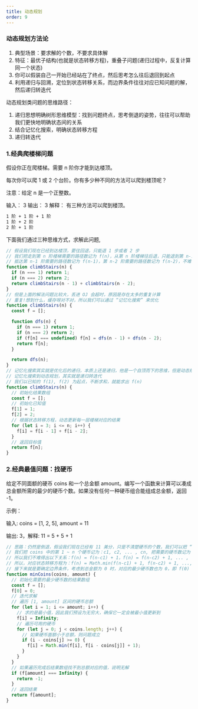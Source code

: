 ```yaml
---
title: 动态规划
order: 9
---
```


### 动态规划方法论

1. 典型场景：要求解的个数，不要求具体解
2. 特征：最优子结构(也就是状态转移方程)，重叠子问题(递归过程中，反复计算同一个状态)
3. 你可以假装自己一开始已经站在了终点，然后思考怎么往后退回到起点
4. 利用递归与回溯，定位到状态转移关系，而边界条件往往对应已知问题的解，然后递归转迭代

动态规划类问题的思维路径：

1. 递归思想明确树形思维模型：找到问题终点，思考倒退的姿势，往往可以帮助我们更快地明确状态间的关系
2. 结合记忆化搜索，明确状态转移方程
3. 递归转迭代

### 1.经典爬楼梯问题

假设你正在爬楼梯。需要 n 阶你才能到达楼顶。

每次你可以爬 1 或 2 个台阶。你有多少种不同的方法可以爬到楼顶呢？

注意：给定 n 是一个正整数。

输入： 3
输出： 3
解释： 有三种方法可以爬到楼顶。

```bash
1 阶 + 1 阶 + 1 阶
1 阶 + 2 阶
2 阶 + 1 阶
```

下面我们通过三种思维方式，求解此问题,

```js
// 假设我们现在已经到达楼顶，要往回退，只能退 1 步或者 2 步
// 我们把走到第 n 阶楼梯需要的路径数记为 f(n)，从第 n 阶楼梯往后退，只能退到第 n-1 阶或第 n-2 阶
// 抵达第 n-1 阶需要的路径数记为 f(n-1)，第 n-2 阶需要的路径数记为 f(n-2)，不难得出：f(n) = f(n-1) + f(n-2)
function climbStairs(n) {
  if (n === 1) return 1;
  if (n === 2) return 2;
  return climbStairs(n - 1) + climbStairs(n - 2);
}
// 但是上面的解法问题比较大，丢进 OJ 会超时，原因是存在太多的重复计算
// 重复!想到什么，缓存呀对不对，所以我们可以通过 “记忆化搜索” 来优化
function climbStairs(n) {
  const f = [];

  function dfs(n) {
    if (n === 1) return 1;
    if (n === 2) return 2;
    if (f[n] === undefined) f[n] = dfs(n - 1) + dfs(n - 2);
    return f[n];
  }

  return dfs(n);
}
// 记忆化搜索其实就是优化后的递归，本质上还是递归，他是一个自顶而下的思维，但是动态规划恰恰相反，他是一个自底而上的过程
// 记忆化搜索到动态规划，其实就是递归转迭代
// 我们以已知的 f(1), f(2) 为起点，不断求和，就能求出 f(n)
function climbStairs(n) {
  // 初始化结果数组
  const f = [];
  // 初始化已知值
  f[1] = 1;
  f[2] = 2;
  // 根据状态转移方程，动态更新每一层楼梯对应的结果
  for (let i = 3; i <= n; i++) {
    f[i] = f[i - 1] + f[i - 2];
  }
  // 返回目标值
  return f[n];
}
```

### 2.经典最值问题：找硬币

给定不同面额的硬币 coins 和一个总金额 amount。编写一个函数来计算可以凑成总金额所需的最少的硬币个数。如果没有任何一种硬币组合能组成总金额，返回 -1。

示例：

输入: coins = [1, 2, 5], amount = 11

输出: 3，解释: 11 = 5 + 5 + 1

```js
// 思路：仍然是倒退，假设我们现在已经有 11 美分，只是不清楚硬币的个数，我们可以把 “如何凑到11” 转换为 “如果从11减到0” 的问题
// 我们把 coins 中的第 1 ~ n 个硬币记为：c1, c2, ... , cn, 把需要的硬币数记为 f(n)， 如果现在从 n 美分中拿走一个硬币(假设拿走c1), 那么剩余的 n - c1 所需的硬币数为 f(n) - 1，
// 所以我们不难得出以下关系：f(n) = f(n-c1) + 1，f(n) = f(n-c2) + 1, ... , f(n) = f(n-cn) + 1，而题设要求我们求最少的硬币数
// 所以，对应状态转移方程为：f(n) = Math.min(f(n-c1) + 1, f(n-c2) + 1, ..., f(n-cn) + 1)
// 接下来就是要确定边界条件，考虑到总金额为 0 时，对应的最少硬币数也为 0，即 f(0) = 0
function minCoins(coins, amount) {
  // 初始化需要的最少硬币数的结果数组
  const f = [];
  f[0] = 0;
  // 迭代求解
  // 遍历 [1, amount] 区间的硬币总额
  for (let i = 1; i <= amount; i++) {
    // 求的是最小值，因此我们预设为无穷大，确保它一定会被最小值更新到
    f[i] = Infinity;
    // 遍历可用的硬币
    for (let j = 0; j < coins.length; j++) {
      // 如果硬币面额小于总额，则问题成立
      if (i - coins[j] >= 0) {
        f[i] = Math.min(f[i], f[i - coins[j]] + 1);
      }
    }
  }
  // 如果遍历完成后结果数组找不到总额对应的值，说明无解
  if (f[amount] === Infinity) {
    return -1;
  }
  // 返回结果
  return f[amount];
}
```
